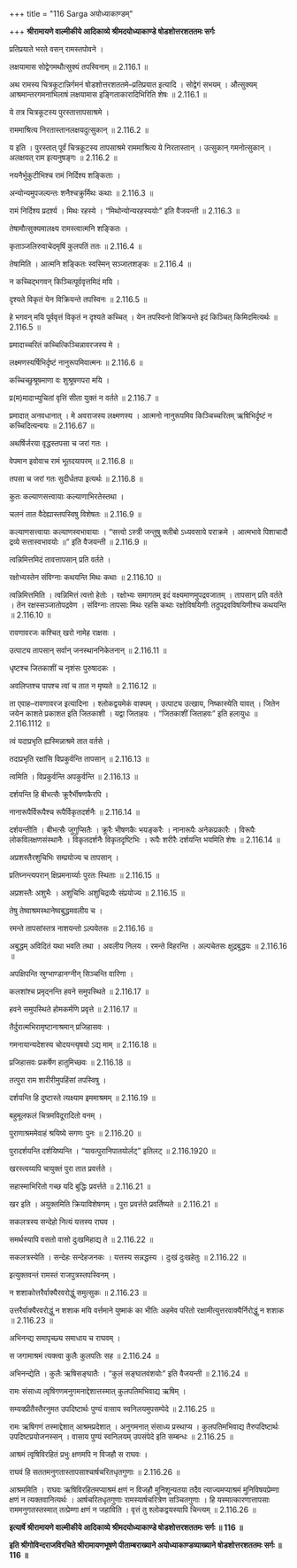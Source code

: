 +++
title = "116 Sarga अयोध्याकाण्डम्"

+++
**श्रीरामायणे वाल्मीकीये आदिकाव्ये श्रीमदयोध्याकाण्डे षोडशोत्तरशततमः सर्गः**

प्रतिप्रयाते भरते वसन् रामस्तपोवने ।

लक्षयामास सोद्वेगमथौत्सुक्यं तपस्विनाम् ॥ 2.116.1 ॥

अथ रामस्य चित्रकूटान्निर्गमनं षोडशोत्तरशततमे–प्रतिप्रयात इत्यादि । सोद्वेगं सभयम् । औत्सुक्यम् आश्रमान्तरगमनाभिलाषं लक्षयामास इङ्गिताकारादिभिरिति शेषः ॥ 2.116.1 ॥

ये तत्र चित्रकूटस्य पुरस्तात्तापसाश्रमे ।

राममाश्रित्य निरतास्तानलक्षयदुत्सुकान् ॥ 2.116.2 ॥

य इति । पुरस्तात् पूर्वं चित्रकूटस्य तापसाश्रमे राममाश्रित्य ये निरतास्तान् । उत्सुकान् गमनोत्सुकान् । अलक्षयत् राम इत्यनुषङ्गः ॥ 2.116.2 ॥

नयनैर्भुकुटीभिश्च रामं निर्दिश्य शङ्किताः ।

अन्योन्यमुपजल्पन्तः शनैश्चक्रुर्मिथः कथाः ॥ 2.116.3 ॥

रामं निर्दिश्य प्रदर्श्य । मिथः रहस्ये । “मिथोन्योन्यरहस्ययोः” इति वैजयन्ती ॥ 2.116.3 ॥

तेषामौत्सुक्यमालक्ष्य रामस्त्वात्मनि शङ्कितः ।

कृताञ्जलिरुवाचेदमृषिं कुलपतिं ततः ॥ 2.116.4 ॥

तेषामिति । आत्मनि शङ्कितः स्वस्मिन् सञ्जातशङ्कः ॥ 2.116.4 ॥

न कच्चिद्भगवन् किञ्चित्पूर्ववृत्तमिदं मयि ।

दृश्यते विकृतं येन विक्रियन्ते तपस्विनः ॥ 2.116.5 ॥

हे भगवन् मयि पूर्ववृत्तं विकृतं न दृश्यते कच्चित् । येन तपस्विनो विक्रियन्ते इदं किञ्चित् किमिदमित्यर्थः ॥ 2.116.5 ॥

प्रमादाच्चरितं कच्चित्किञ्चिन्नावरजस्य मे ।

लक्ष्मणस्यर्षिभिर्दृष्टं नानुरूपमिवात्मनः ॥ 2.116.6 ॥

कच्चिच्छुश्रूषमाणा वः शुश्रूषणपरा मयि ।

प्र(म)मादाभ्युचितां वृत्तिं सीता युक्तं न वर्तते ॥ 2.116.7 ॥

प्रमादात् अनवधानात् । मे अवराजस्य लक्ष्मणस्य । आत्मनो नानुरूपमिव किञ्चिच्चरितम् ऋषिभिर्दृष्टं न कच्चिदित्यन्वयः ॥ 2.116.67 ॥

अथर्षिर्जरया वृद्धस्तपसा च जरां गतः ।

वेपमान इवोवाच रामं भूतदयापरम् ॥ 2.116.8 ॥

तपसा च जरां गतः सुदीर्धतपा इत्यर्थः ॥ 2.116.8 ॥

कुतः कल्याणसत्त्वायाः कल्याणाभिरतेस्तथा ।

चलनं तात वैदेह्यास्तपस्विषु विशेषतः ॥ 2.116.9 ॥

कल्याणसत्त्वायाः कल्याणस्वभावायाः । “सत्त्वो ऽस्त्री जन्तुषु क्लीबो ऽध्यवसाये पराक्रमे । आत्मभावे पिशाचादौ द्रव्ये सत्तास्वभावयोः ॥” इति वैजयन्ती ॥ 2.116.9 ॥

त्वन्निमित्तमिदं तावत्तापसान् प्रति वर्तते ।

रक्षोभ्यस्तेन संविग्नाः कथयन्ति मिथः कथाः ॥ 2.116.10 ॥

त्वन्निमित्तमिति । त्वन्निमित्तं त्वत्तो हेतोः । रक्षोभ्यः समागतम् इदं वक्ष्यमाणमुपद्रवजातम् । तापसान् प्रति वर्तते । तेन रक्षस्सञ्जातोपद्रवेण । संविग्नाः तापसाः मिथः रहसि कथाः रक्षोविषयिणीः तदुपद्रवविषयिणीश्च कथयन्ति ॥ 2.116.10 ॥

रावणावरजः कश्चित् खरो नामेह राक्षसः ।

उत्पाट्य तापसान् सर्वान् जनस्थाननिकेतनान् ॥ 2.116.11 ॥

धृष्टश्च जितकाशीं च नृशंसः पुरुषादकः ।

अवलिप्तश्च पापश्च त्वां च तात न मृष्यते ॥ 2.116.12 ॥

ता एवाह–रावणावरज इत्यादिना । श्लोकद्वयमेकं वाक्यम् । उत्पाट्य उत्खाय, निष्कास्येति यावत् । जितेन जयेन काशते प्रकाशत इति जितकाशी । यद्वा जिताहवः । “जितकाशीं जिताहवः” इति हलायुधः ॥ 2.116.1112 ॥

त्वं यदाप्रभृति ह्यस्मिन्नाश्रमे तात वर्तसे ।

तदाप्रभृति रक्षांसि विप्रकुर्वन्ति तापसान् ॥ 2.116.13 ॥

त्वमिति । विप्रकुर्वन्ति अपकुर्वन्ति ॥ 2.116.13 ॥

दर्शयन्ति हि बीभत्सैः क्रूरैर्भीषणकैरपि ।

नानारूपैर्विरूपैश्च रूपैर्विकृतदर्शनैः ॥ 2.116.14 ॥

दर्शयन्तीति । बीभत्सैः जुगुप्सितैः । क्रूरैः भीषणकैः भयङ्करैः । नानारूपैः अनेकप्रकारैः । विरूपैः लोकविलक्षणसंस्थानैः । विकृतदर्शनैः विकृतदृष्टिभिः । रूपैः शरीरैः दर्शयन्ति भयमिति शेषः ॥ 2.116.14 ॥

अप्रशस्तैरशुचिभिः सम्प्रयोज्य च तापसान् ।

प्रतिघ्नन्त्यपरान् क्षिप्रमनार्य्याः पुरतः स्थिताः ॥ 2.116.15 ॥

अप्रशस्तैः अशुभैः । अशुचिभिः अशुचिद्रव्यैः संप्रयोज्य ॥ 2.116.15 ॥

तेषु तेष्वाश्रमस्थानेष्वबुद्धमवलीय च ।

रमन्ते तापसांस्तत्र नाशयन्तो ऽल्पयेतसः ॥ 2.116.16 ॥

अबुद्धम् अविदितं यथा भवति तथा । अवलीय निलय । रमन्ते विहरन्ति । अल्पचेतसः क्षुद्रबुद्धयः ॥ 2.116.16 ॥

अपक्षिपन्ति स्रुग्भाण्डानग्नीन् सिञ्चन्ति वारिणा ।

कलशांश्च प्रमृद्नन्ति हवने समुपस्थिते ॥ 2.116.17 ॥

हवने समुपस्थिते होमकर्मणि प्रवृत्ते ॥ 2.116.17 ॥

तैर्दुरात्मभिरामृष्टानाश्रमान् प्रजिहासवः ।

गमनायान्यदेशस्य चोदयन्त्यृषयो ऽद्य माम् ॥ 2.116.18 ॥

प्रजिहासवः प्रकर्षेण हातुमिच्छवः ॥ 2.116.18 ॥

तत्पुरा राम शारीरीमुपहिंसां तपस्विषु ।

दर्शयन्ति हि दुष्टास्ते त्यक्ष्याम इममाश्रमम् ॥ 2.116.19 ॥

बहुमूलफलं चित्रमविदूरादितो वनम् ।

पुराणाश्रममेवाहं श्रयिष्ये सगणः पुनः ॥ 2.116.20 ॥

पुरादर्शयन्ति दर्शयिष्यन्ति । “यावत्पुरानिपातयोर्लट्” इतिलट् ॥ 2.116.1920 ॥

खरस्त्वय्यपि चायुक्तं पुरा तात प्रवर्त्तते ।

सहास्माभिरितो गच्छ यदि बुद्धिः प्रवर्त्तते ॥ 2.116.21 ॥

खर इति । अयुक्तमिति क्रियाविशेषणम् । पुरा प्रवर्त्तते प्रवर्तिष्यते ॥ 2.116.21 ॥

सकलत्रस्य सन्देहो नित्यं यत्तस्य राघव ।

समर्थस्यापि वसतो वासो दुःखमिहाद्य ते ॥ 2.116.22 ॥

सकलत्रस्येति । सन्देहः सन्देहजनकः । यत्तस्य सन्नद्धस्य । दुःखं दुःखहेतुः ॥ 2.116.22 ॥

इत्युक्तवन्तं रामस्तं राजपुत्रस्तपस्विनम् ।

न शशाकोत्तरैर्वाक्यैरवरोद्धुं समुत्सुकः ॥ 2.116.23 ॥

उत्तरैर्वाक्यैरवरोद्धुं न शशाक मयि वर्त्तमाने युष्माकं का भीतिः अहमेव परितो रक्षामीत्युत्तरवाक्यैर्निरोद्धुं न शशाक ॥ 2.116.23 ॥

अभिनन्द्य समापृच्छ्य समाधाय च राघवम् ।

स जगामाश्रमं त्यक्त्वा कुलैः कुलपतिः सह ॥ 2.116.24 ॥

अभिनन्द्येति । कुलैः ऋषिसङ्घातैः । “कुलं सङ्घातवंशयोः” इति वैजयन्ती ॥ 2.116.24 ॥

रामः संसाध्य त्वृषिगणमनुगमनाद्देशात्तस्मात् कुलपतिमभिवाद्य ऋषिम् ।

सम्यक्प्रीतैस्तैरनुमत उपदिष्टार्थः पुण्यं वासाय स्वनिलयमुपसम्पेदे ॥ 2.116.25 ॥

रामः ऋषिगणं तस्माद्देशात् आश्रमप्रदेशात् । अनुगमनात् संसाध्य प्रस्थाप्य । कुलपतिमभिवाद्य तैरुपदिष्टार्थः उपदिष्टप्रयोजनस्सन् । वासाय पुण्यं स्वनिलयम् उपसंपेदे इति सम्बन्धः ॥ 2.116.25 ॥

आश्रमं त्वृषिविरहितं प्रभुः क्षणमपि न विजहौ स राघवः ।

राघवं हि सततमनुगतास्तापसाश्चार्षचरितधृतगुणाः ॥ 2.116.26 ॥

आश्रममिति । राघवः ऋषिविरहितमप्याश्रमं क्षणं न विजहौ मुनिशून्यतया तदैव त्याज्यमप्याश्रमं मुनिविषयप्रेम्णा क्षणं न त्यक्तवानित्यर्थः । आर्षचरितधृतगुणाः रामस्यार्षचरित्रेण सञ्चितगुणाः । हि यस्मात्कारणात्तापसाः राममनुगतस्तस्मात् तत्प्रेम्णा क्षणं न जहाविति । वृत्तं तु श्लोकद्वयस्यापि चिन्त्यम् ॥ 2.116.26 ॥

**इत्यार्षे श्रीरामायणे वाल्मीकीये आदिकाव्ये श्रीमदयोध्याकाण्डे षोडशोत्तरशततमः सर्गः ॥ 116 ॥**

**इति श्रीगोविन्दराजविरचिते श्रीरामायणभूषणे पीताम्बराख्याने अयोध्याकाण्डव्याख्याने षोडशोत्तरशततमः सर्गः ॥ 116 ॥**
